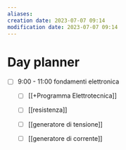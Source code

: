 ```yaml
---
aliases: 
creation date: 2023-07-07 09:14
modification date: 2023-07-07 09:14
---
```

# Day planner
- [ ] 9:00 - 11:00 fondamenti elettronica
	- [ ] [[+Programma Elettrotecnica]]
	- [ ] [[resistenza]]
	- [ ] [[generatore di tensione]]
	- [ ] [[generatore di corrente]]
	
